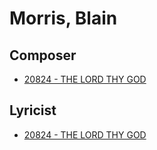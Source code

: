 # Morris, Blain

## Composer

- [20824 - THE LORD THY GOD](/hymns/20824.md)

## Lyricist

- [20824 - THE LORD THY GOD](/hymns/20824.md)

